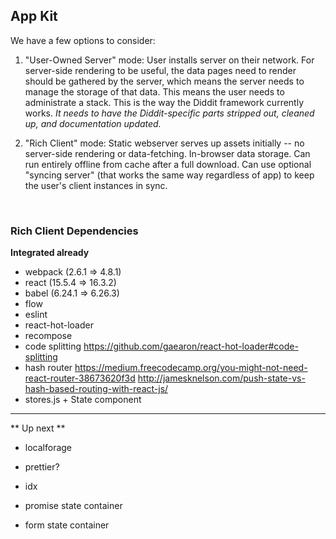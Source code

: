 ## App Kit

We have a few options to consider:

1. "User-Owned Server" mode: User installs server on their network. For server-side rendering to be useful, the data pages need to render should be gathered by the server, which means the server needs to manage the storage of that data. This means the user needs to administrate a stack. This is the way the Diddit framework currently works. _It needs to have the Diddit-specific parts stripped out, cleaned up, and documentation updated._

2. "Rich Client" mode: Static webserver serves up assets initially -- no server-side rendering or data-fetching. In-browser data storage. Can run entirely offline from cache after a full download. Can use optional "syncing server" (that works the same way regardless of app) to keep the user's client instances in sync.

​


### Rich Client Dependencies

**Integrated already**

- webpack (2.6.1 => 4.8.1)
- react (15.5.4 => 16.3.2)
- babel (6.24.1 => 6.26.3)
- flow
- eslint
- react-hot-loader
- recompose
- code splitting
    https://github.com/gaearon/react-hot-loader#code-splitting
- hash router
    https://medium.freecodecamp.org/you-might-not-need-react-router-38673620f3d
    http://jamesknelson.com/push-state-vs-hash-based-routing-with-react-js/
- stores.js + State component

---
** Up next **

- localforage
- prettier?
- idx

- promise state container
- form state container

​
